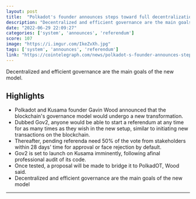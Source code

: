 ```yaml
---
layout: post
title:  "Polkadot's founder announces steps toward full decentralization with new governance model"
description: "Decentralized and efficient governance are the main goals of the new model."
date: "2022-06-29 22:09:27"
categories: ['system', 'announces', 'referendum']
score: 107
image: "https://i.imgur.com/IkeZvXh.jpg"
tags: ['system', 'announces', 'referendum']
link: "https://cointelegraph.com/news/polkadot-s-founder-announces-steps-toward-full-decentralization-with-new-governance-model"
---
```


Decentralized and efficient governance are the main goals of the new model.

## Highlights

- Polkadot and Kusama founder Gavin Wood announced that the blockchain's governance model would undergo a new transformation.
- Dubbed Gov2, anyone would be able to start a referendum at any time for as many times as they wish in the new setup, similar to initiating new transactions on the blockchain.
- Thereafter, pending referenda need 50% of the vote from stakeholders within 28 days' time for approval or face rejection by default.
- Gov2 is set to launch on Kusama imminently, following afinal professional audit of its code.
- Once tested, a proposal will be made to bridge it to PolkadOT, Wood said.
- Decentralized and efficient governance are the main goals of the new model

---
